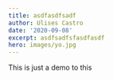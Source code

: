 ```yaml
---
title: asdfasdfsadf
author: Ulises Castro
date: '2020-09-08'
excerpt: asdfsadfsfasdfasdf
hero: images/yo.jpg
---
```

This is just a demo to this
